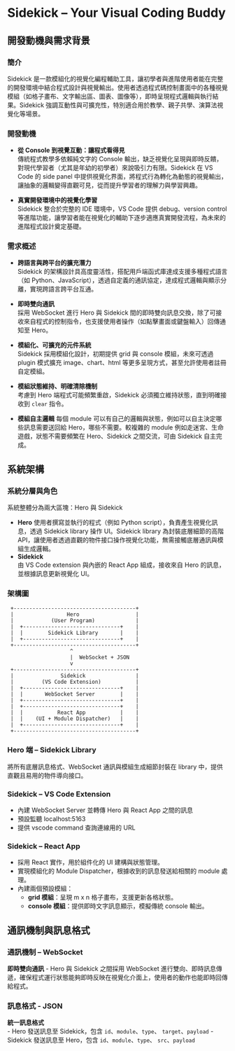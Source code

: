 # Sidekick – Your Visual Coding Buddy

## 開發動機與需求背景

### 簡介

Sidekick 是一款模組化的視覺化編程輔助工具，讓初學者與進階使用者能在完整的開發環境中結合程式設計與視覺輸出。使用者透過程式碼控制畫面中的各種視覺模組（如格子畫布、文字輸出區、圖表、圖像等），即時呈現程式邏輯與執行結果。Sidekick 強調互動性與可擴充性，特別適合用於教學、親子共學、演算法視覺化等場景。

### 開發動機

- **從 Console 到視覺互動：讓程式看得見**  
    傳統程式教學多依賴純文字的 Console 輸出，缺乏視覺化呈現與即時反饋，對現代學習者（尤其是年幼的初學者）來說吸引力有限。Sidekick 在 VS Code 的 side panel 中提供視覺化界面，將程式行為轉化為動態的視覺輸出，讓抽象的邏輯變得直觀可見，從而提升學習者的理解力與學習興趣。

- **真實開發環境中的視覺化學習**  
    Sidekick 整合於完整的 IDE 環境中，VS Code 提供 debug、version control 等進階功能，讓學習者能在視覺化的輔助下逐步適應真實開發流程，為未來的進階程式設計奠定基礎。

### 需求概述

- **跨語言與跨平台的擴充潛力**  
    Sidekick 的架構設計具高度靈活性，搭配用戶端函式庫達成支援多種程式語言（如 Python、JavaScript），透過自定義的通訊協定，達成程式邏輯與顯示分離，實現跨語言跨平台互通。

- **即時雙向通訊**  
    採用 WebSocket 進行 Hero 與 Sidekick 間的即時雙向訊息交換，除了可接收來自程式的控制指令，也支援使用者操作（如點擊畫面或鍵盤輸入）回傳通知至 Hero。

- **模組化、可擴充的元件系統**  
    Sidekick 採用模組化設計，初期提供 grid 與 console 模組，未來可透過 plugin 模式擴充 image、chart、html 等更多呈現方式，甚至允許使用者註冊自定模組。

- **模組狀態維持、明確清除機制**  
    考慮到 Hero 端程式可能頻繁重啟，Sidekick 必須獨立維持狀態，直到明確接收到 `clear` 指令。

- **模組自主邏輯**
    每個 module 可以有自己的邏輯與狀態，例如可以自主決定哪些訊息需要送回給 Hero，哪些不需要。較複雜的 module 例如走迷宮、生命遊戲，狀態不需要頻繁在 Hero、Sidekick 之間交流，可由 Sidekick 自主完成。

## 系統架構

### 系統分層與角色

系統整體分為兩大區塊：Hero 與 Sidekick

- **Hero**
    使用者撰寫並執行的程式（例如 Python script），負責產生視覺化訊息，透過 Sidekick library 操作 UI。Sidekick library 為封裝底層細節的高階 API，讓使用者透過直觀的物件接口操作視覺化功能，無需接觸底層通訊與模組生成邏輯。
- **Sidekick**  
    由 VS Code extension 與內嵌的 React App 組成，接收來自 Hero 的訊息，並根據訊息更新視覺化 UI。

### 架構圖

```plaintext
 +---------------------------------------+
 |                 Hero                  |
 |            (User Program)             |
 |  +-------------------------------+    |
 |  |        Sidekick Library       |    |
 |  +-------------------------------+    |
 +---------------------------------------+
                    ^
                    |  WebSocket + JSON
                    v
 +---------------------------------------+
 |               Sidekick                |
 |         (VS Code Extension)           |
 |  +-------------------------------+    |
 |  |       WebSocket Server        |    |
 |  +-------------------------------+    |
 |  +-------------------------------+    |
 |  |           React App           |    |
 |  |    (UI + Module Dispatcher)   |    |
 |  +-------------------------------+    |
 +---------------------------------------+
```

### Hero 端 – Sidekick Library

將所有底層訊息格式、WebSocket 通訊與模組生成細節封裝在 library 中，提供直觀且易用的物件導向接口。

### Sidekick – VS Code Extension

- 內建 WebSocket Server 並轉傳 Hero 與 React App 之間的訊息
- 預設監聽 localhost:5163
- 提供 vscode command 查詢連線用的 URL

### Sidekick – React App

- 採用 React 實作，用於組件化的 UI 建構與狀態管理。
- 實現模組化的 Module Dispatcher，根據收到的訊息發送給相關的 module 處理。
- 內建兩個預設模組：
    - **grid 模組**：呈現 m x n 格子畫布，支援更新各格狀態。
    - **console 模組**：提供即時文字訊息顯示，模擬傳統 console 輸出。

## 通訊機制與訊息格式

### 通訊機制 – WebSocket

**即時雙向通訊** 
    - Hero 與 Sidekick 之間採用 WebSocket 進行雙向、即時訊息傳遞，確保程式運行狀態能夠即時反映在視覺化介面上，使用者的動作也能即時回傳給程式。

### 訊息格式 - JSON

**統一訊息格式**  
    - Hero 發送訊息至 Sidekick，包含 `id`、`module`、`type`、 `target`、`payload`
    - Sidekick 發送訊息至 Hero，包含 `id`、`module`、`type`、 `src`、`payload`
